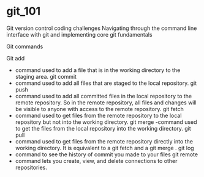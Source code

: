 # git_101
Git version control coding challenges 
Navigating through the command line interface with git and implementing core git fundamentals 

Git commands 

Git add 
- command used to add a file that is in the working directory to the staging area.
git commit 
- command used to add all files that are staged to the local repository.
git push 
- command used to add all committed files in the local repository to the remote repository. So in the remote repository, all files and changes will be visible to anyone with access to the remote repository.
git fetch 
- command used to get files from the remote repository to the local repository but not into the working directory.
git merge 
-command used to get the files from the local repository into the working directory.
git pull 
- command used to get files from the remote repository directly into the working directory. It is equivalent to a git fetch and a git merge .
git log 
- command to see the history of commit you made to your files
git remote 
- command lets you create, view, and delete connections to other repositories.
